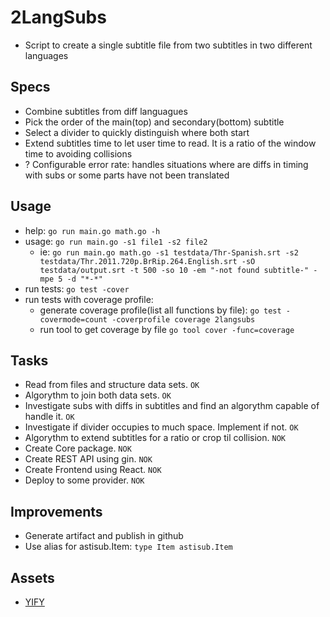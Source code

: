 # 2LangSubs

* Script to create a single subtitle file from two subtitles in two different languages

## Specs

* Combine subtitles from diff languagues
* Pick the order of the main(top) and secondary(bottom) subtitle
* Select a divider to quickly distinguish where both start
* Extend subtitles time to let user time to read. It is a ratio of the window time to avoiding collisions
* ? Configurable error rate: handles situations where are diffs in timing with subs or some parts have not been translated

## Usage

* help: `go run main.go math.go -h`
* usage: `go run main.go -s1 file1 -s2 file2`
  * ie: `go run main.go math.go -s1 testdata/Thr-Spanish.srt -s2 testdata/Thr.2011.720p.BrRip.264.English.srt -sO testdata/output.srt -t 500 -so 10 -em "-not found subtitle-" -mpe 5 -d "*-*"`
* run tests: `go test -cover`
* run tests with coverage profile:
  * generate coverage profile(list all functions by file): `go test -covermode=count -coverprofile coverage 2langsubs`
  * run tool to get coverage by file `go tool cover -func=coverage`

## Tasks

* Read from files and structure data sets. `OK`
* Algorythm to join both data sets. `OK`
* Investigate subs with diffs in subtitles and find an algorythm capable of handle it. `OK`
* Investigate if divider occupies to much space. Implement if not. `OK`
* Algorythm to extend subtitles for a ratio or crop til collision. `NOK`
* Create Core package. `NOK`
* Create REST API using gin. `NOK`
* Create Frontend using React. `NOK`
* Deploy to some provider. `NOK`

## Improvements

* Generate artifact and publish in github
* Use alias for astisub.Item: `type Item astisub.Item`

## Assets

* [YIFY](https://yifysubtitles.org/movie-imdb/tt0800369)
